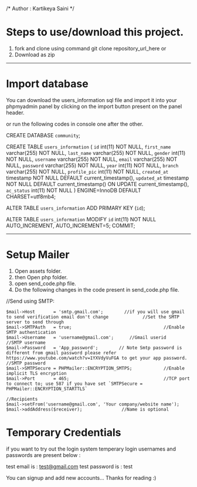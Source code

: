/* Author : Kartikeya Saini */


# Steps to use/download this project.
1. fork and clone using command git clone repository_url_here
or 
2. Download as zip



*******************************************************************************
# Import database
You can download the users_information sql file and import it into your phpmyadmin panel by clicking on the import button present on the panel header.

or run the following codes in console one after the other.

CREATE DATABASE `community`;

CREATE TABLE `users_information` (
  `id` int(11) NOT NULL,
  `first_name` varchar(255) NOT NULL,
  `last_name` varchar(255) NOT NULL,
  `gender` int(11) NOT NULL,
  `username` varchar(255) NOT NULL,
  `email` varchar(255) NOT NULL,
  `password` varchar(255) NOT NULL,
  `year` int(11) NOT NULL,
  `branch` varchar(255) NOT NULL,
  `profile_pic` int(11) NOT NULL,
  `created_at` timestamp NOT NULL DEFAULT current_timestamp(),
  `updated_at` timestamp NOT NULL DEFAULT current_timestamp() ON UPDATE current_timestamp(),
  `ac_status` int(11) NOT NULL
) ENGINE=InnoDB DEFAULT CHARSET=utf8mb4;

ALTER TABLE `users_information`
  ADD PRIMARY KEY (`id`);
  
 ALTER TABLE `users_information`
  MODIFY `id` int(11) NOT NULL AUTO_INCREMENT, AUTO_INCREMENT=5;
COMMIT;

*******************************************************************************

# Setup Mailer
1. Open assets folder.
2. then Open php folder.
3. open send_code.php file.
4. Do the following changes in the code present in send_code.php file.

//Send using SMTP:

    $mail->Host       = 'smtp.gmail.com';        //if you will use gmail to send verification email don't change             //Set the SMTP server to send through
    $mail->SMTPAuth   = true;                                   //Enable SMTP authentication
    $mail->Username   = 'username@gmail.com';      //Gmail userid              //SMTP username
    $mail->Password   = 'App_password';        // Note Smtp password is different from gmail password please refer https://www.youtube.com/watch?v=1YXVdyVuFGA to get your app password.                      //SMTP password
    $mail->SMTPSecure = PHPMailer::ENCRYPTION_SMTPS;            //Enable implicit TLS encryption
    $mail->Port       = 465;                                    //TCP port to connect to; use 587 if you have set `SMTPSecure = PHPMailer::ENCRYPTION_STARTTLS`

    //Recipients
    $mail->setFrom('username@gmail.com', 'Your company/website name');
    $mail->addAddress($receiver);               //Name is optional
    
    
# Temporary Credentials
if you want to try out the login system temperary login usernames and passwords are present below :

test email is : test@gmail.com
test password is : test

You can signup and add new accounts...
Thanks for reading :)


